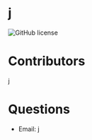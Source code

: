 # j
![GitHub license](https://img.shields.io/badge/license-Apache-yellow.svg)

# Contributors
j

# Questions
* Email: j

